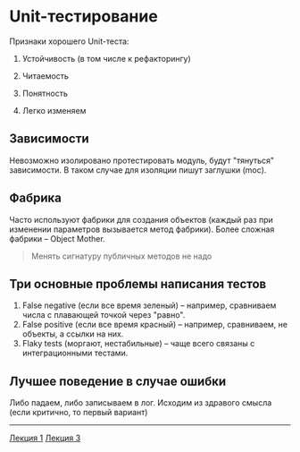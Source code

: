 # Unit-тестирование

Признаки хорошего Unit-теста:

1. Устойчивость (в том числе к рефакторингу)

2. Читаемость

3. Понятность

4. Легко изменяем

    

## Зависимости

Невозможно изолировано протестировать модуль, будут "тянуться" зависимости. В таком случае для изоляции пишут заглушки (moc).

 

## Фабрика

Часто используют фабрики для создания объектов (каждый раз при изменении параметров вызывается метод фабрики). Более сложная фабрики – Object Mother.

> Менять сигнатуру публичных методов не надо



## Три основные проблемы написания тестов

1. False negative (если все время зеленый) – например, сравниваем числа с плавающей точкой через "равно".
2. False positive (если все время красный) – например, сравниваем, не объекты, а ссылки на них.
3. Flaky tests (моргают, нестабильные) – чаще всего связаны с интеграционными тестами.



## Лучшее поведение в случае ошибки

Либо падаем, либо записываем в лог. Исходим из здравого смысла (если критично, то первый вариант)

---

[Лекция 1](https://github.com/ilyasssklimov/bmstu_all/tree/sem_07/sem_07/Testing/lections/lection_01.md) [Лекция 3](https://github.com/ilyasssklimov/bmstu_all/tree/sem_07/sem_07/Testing/lections/lection_03.md)